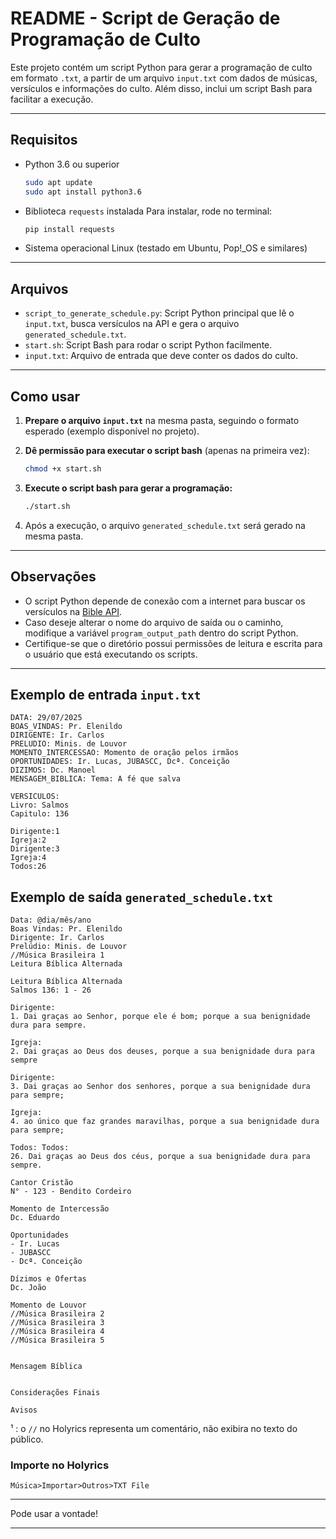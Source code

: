 # README - Script de Geração de Programação de Culto

Este projeto contém um script Python para gerar a programação de culto em formato `.txt`, a partir de um arquivo `input.txt` com dados de músicas, versículos e informações do culto. Além disso, inclui um script Bash para facilitar a execução.

---

## Requisitos

* Python 3.6 ou superior
  ```bash
  sudo apt update
  sudo apt install python3.6
  ```

* Biblioteca `requests` instalada
  Para instalar, rode no terminal:

  ```bash
  pip install requests
  ```

* Sistema operacional Linux (testado em Ubuntu, Pop!_OS e similares)

---

## Arquivos

* `script_to_generate_schedule.py`: Script Python principal que lê o `input.txt`, busca versículos na API e gera o arquivo `generated_schedule.txt`.
* `start.sh`: Script Bash para rodar o script Python facilmente.
* `input.txt`: Arquivo de entrada que deve conter os dados do culto.

---

## Como usar

1. **Prepare o arquivo `input.txt`** na mesma pasta, seguindo o formato esperado (exemplo disponível no projeto).

2. **Dê permissão para executar o script bash** (apenas na primeira vez):

   ```bash
   chmod +x start.sh
   ```

3. **Execute o script bash para gerar a programação:**

   ```bash
   ./start.sh
   ```

4. Após a execução, o arquivo `generated_schedule.txt` será gerado na mesma pasta.

---

## Observações

* O script Python depende de conexão com a internet para buscar os versículos na [Bible API](https://bible-api.com/).
* Caso deseje alterar o nome do arquivo de saída ou o caminho, modifique a variável `program_output_path` dentro do script Python.
* Certifique-se que o diretório possui permissões de leitura e escrita para o usuário que está executando os scripts.

---

## Exemplo de entrada `input.txt`

```
DATA: 29/07/2025
BOAS_VINDAS: Pr. Elenildo
DIRIGENTE: Ir. Carlos
PRELUDIO: Minis. de Louvor
MOMENTO_INTERCESSAO: Momento de oração pelos irmãos
OPORTUNIDADES: Ir. Lucas, JUBASCC, Dcª. Conceição
DIZIMOS: Dc. Manoel
MENSAGEM_BIBLICA: Tema: A fé que salva

VERSICULOS:
Livro: Salmos
Capitulo: 136

Dirigente:1
Igreja:2
Dirigente:3
Igreja:4
Todos:26
```

## Exemplo de saída `generated_schedule.txt`

```
Data: @dia/mês/ano
Boas Vindas: Pr. Elenildo
Dirigente: Ir. Carlos
Prelúdio: Minis. de Louvor
//Música Brasileira 1
Leitura Bíblica Alternada

Leitura Bíblica Alternada
Salmos 136: 1 - 26

Dirigente:
1. Dai graças ao Senhor, porque ele é bom; porque a sua benignidade dura para sempre.

Igreja:
2. Dai graças ao Deus dos deuses, porque a sua benignidade dura para sempre

Dirigente:
3. Dai graças ao Senhor dos senhores, porque a sua benignidade dura para sempre;

Igreja:
4. ao único que faz grandes maravilhas, porque a sua benignidade dura para sempre;

Todos: Todos:
26. Dai graças ao Deus dos céus, porque a sua benignidade dura para sempre.

Cantor Cristão
N° - 123 - Bendito Cordeiro

Momento de Intercessão
Dc. Eduardo

Oportunidades
- Ir. Lucas
- JUBASCC
- Dcª. Conceição

Dízimos e Ofertas
Dc. João

Momento de Louvor
//Música Brasileira 2
//Música Brasileira 3
//Música Brasileira 4
//Música Brasileira 5


Mensagem Bíblica


Considerações Finais

Avisos
```
¹ : o `//` no Holyrics representa um comentário, não exibira no texto do público.

### Importe no Holyrics 

```
Música>Importar>Outros>TXT File
```

---

Pode usar a vontade!

---
